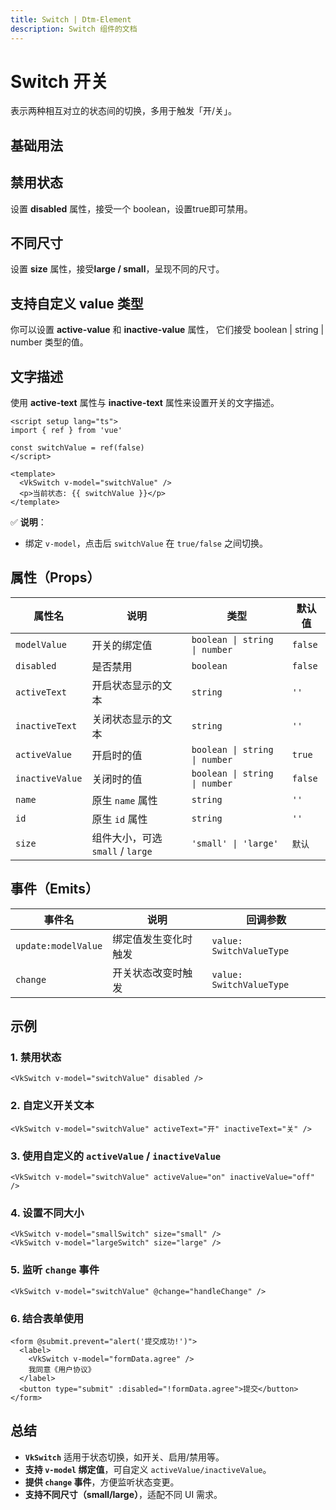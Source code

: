 ```yaml
---
title: Switch | Dtm-Element
description: Switch 组件的文档
---
```


# Switch 开关

表示两种相互对立的状态间的切换，多用于触发「开/关」。

## **基础用法**

<preview path="../demo/Switch/Basic.vue" title="基础Switch" description="Switch 基础用例"></preview>

## 禁用状态

设置 **disabled** 属性，接受一个 boolean，设置true即可禁用。

<preview path="../demo/Switch/Disabled.vue" title="Switch 禁用状态" description="Switch 禁用状态"></preview>

## 不同尺寸

设置 **size** 属性，接受**large / small**，呈现不同的尺寸。

<preview path="../demo/Switch/Size.vue" title="Switch 不同尺寸" description="Switch 不同尺寸"></preview>

## 支持自定义 value 类型

你可以设置 **active-value** 和 **inactive-value** 属性， 它们接受 boolean | string | number 类型的值。
<preview path="../demo/Switch/CustomValue.vue" title="支持自定义 value 类型" description="Switch 支持自定义 value 类型"></preview>

## 文字描述

使用 **active-text** 属性与 **inactive-text** 属性来设置开关的文字描述。

<preview path="../demo/Switch/Text.vue" title="支持文字描述" description="Switch 文字描述"></preview>

```vue
<script setup lang="ts">
import { ref } from 'vue'

const switchValue = ref(false)
</script>

<template>
  <VkSwitch v-model="switchValue" />
  <p>当前状态: {{ switchValue }}</p>
</template>
```

✅ **说明**：

- 绑定 `v-model`，点击后 `switchValue` 在 `true/false` 之间切换。

## **属性（Props）**

| 属性名          | 说明                             | 类型                          | 默认值  |
| --------------- | -------------------------------- | ----------------------------- | ------- |
| `modelValue`    | 开关的绑定值                     | `boolean \| string \| number` | `false` |
| `disabled`      | 是否禁用                         | `boolean`                     | `false` |
| `activeText`    | 开启状态显示的文本               | `string`                      | `''`    |
| `inactiveText`  | 关闭状态显示的文本               | `string`                      | `''`    |
| `activeValue`   | 开启时的值                       | `boolean \| string \| number` | `true`  |
| `inactiveValue` | 关闭时的值                       | `boolean \| string \| number` | `false` |
| `name`          | 原生 `name` 属性                 | `string`                      | `''`    |
| `id`            | 原生 `id` 属性                   | `string`                      | `''`    |
| `size`          | 组件大小，可选 `small` / `large` | `'small' \| 'large'`          | `默认`  |

## **事件（Emits）**

| 事件名              | 说明                 | 回调参数                 |
| ------------------- | -------------------- | ------------------------ |
| `update:modelValue` | 绑定值发生变化时触发 | `value: SwitchValueType` |
| `change`            | 开关状态改变时触发   | `value: SwitchValueType` |

## **示例**

### **1. 禁用状态**

```vue
<VkSwitch v-model="switchValue" disabled />
```

### **2. 自定义开关文本**

```vue
<VkSwitch v-model="switchValue" activeText="开" inactiveText="关" />
```

### **3. 使用自定义的 `activeValue` / `inactiveValue`**

```vue
<VkSwitch v-model="switchValue" activeValue="on" inactiveValue="off" />
```

### **4. 设置不同大小**

```vue
<VkSwitch v-model="smallSwitch" size="small" />
<VkSwitch v-model="largeSwitch" size="large" />
```

### **5. 监听 `change` 事件**

```vue
<VkSwitch v-model="switchValue" @change="handleChange" />
```

### **6. 结合表单使用**

```vue
<form @submit.prevent="alert('提交成功!')">
  <label>
    <VkSwitch v-model="formData.agree" />
    我同意《用户协议》
  </label>
  <button type="submit" :disabled="!formData.agree">提交</button>
</form>
```

## **总结**

- **`VkSwitch`** 适用于状态切换，如开关、启用/禁用等。
- **支持 `v-model` 绑定值**，可自定义 `activeValue/inactiveValue`。
- **提供 `change` 事件**，方便监听状态变更。
- **支持不同尺寸（small/large）**，适配不同 UI 需求。
